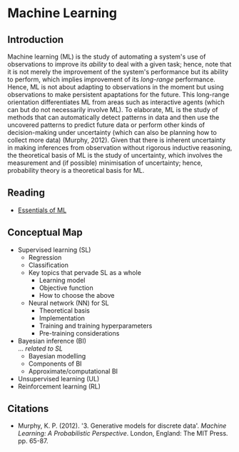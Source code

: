 # Machine Learning
## Introduction
Machine learning (ML) is the study of automating a system's use of observations to improve its _ability_ to deal with a given task; hence, note that it is not merely the improvement of the system's performance but its ability to perform, which implies improvement of its _long-range_ performance. Hence, ML is not about adapting to observations in the moment but using observations to make persistent apaptations for the future. This long-range orientation differentiates ML from areas such as interactive agents (which can but do not necessarily involve ML). To elaborate, ML is the study of methods that can automatically detect patterns in data and then use the uncovered patterns to predict future data or perform other kinds of decision-making under uncertainty (which can also be planning how to collect more data) (Murphy, 2012). Given that there is inherent uncertainty in making inferences from observation without rigorous inductive reasoning, the theoretical basis of ML is the study of uncertainty, which involves the measurement and (if possible) minimisation of uncertainty; hence, probability theory is a theoretical basis for ML.

## Reading
- [Essentials of ML](https://pranigopu.github.io/machine-learning/essentials-of-ml.html)

## Conceptual Map
- Supervised learning (SL)
    - Regression
    - Classification
    - Key topics that pervade SL as a whole
        - Learning model
        - Objective function
        - How to choose the above
    - Neural network (NN) for SL
        - Theoretical basis
        - Implementation
        - Training and training hyperparameters
        - Pre-training considerations
- Bayesian inference (BI) <br> ... _related to SL_
    - Bayesian modelling
    - Components of BI
    - Approximate/computational BI
- Unsupervised learning (UL)
- Reinforcement learning (RL)

## Citations
- Murphy, K. P. (2012). '3. Generative models for discrete data'. _Machine Learning: A Probabilistic Perspective_. London, England: The MIT Press. pp. 65-87.